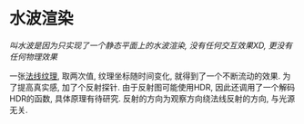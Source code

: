 # 水波渲染
*叫水波是因为只实现了一个静态平面上的水波渲染, 没有任何交互效果XD, 更没有任何物理效果*

一张[法线纹理](https://catlikecoding.com/unity/tutorials/flow/texture-distortion/), 取两次值, 纹理坐标随时间变化, 就得到了一个不断流动的效果.
为了提高真实感, 加了个反射探针. 由于反射图可能使用HDR, 因此还调用了一个解码HDR的函数, 具体原理有待研究. 反射的方向为观察方向绕法线反射的方向, 与光源无关.